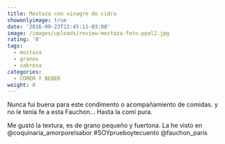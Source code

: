 ```yaml
---
title: Mostaza con vinagre de cidra
showonlyimage: true
date: '2016-09-23T12:45:11-03:00'
image: /images/uploads/review-mostaza-foto-ppal2.jpg
rating: '0'
tags:
  - mostaza
  - granos
  - sabrosa
categories:
  - COMER Y BEBER
weight: 0
---
```

Nunca fui buena para este condimento o acompañamiento de comidas.  y no le tenía fe a esta Fauchon... Hasta la comí pura.

<!--more-->

Me gustó la textura, es de grano pequeño y fuertona. La he visto en @coquinaria_amorporelsabor #SOYprueboytecuento @fauchon_paris

